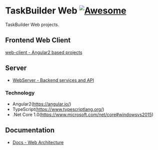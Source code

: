 # TaskBuilder Web [![Awesome](http://www.microarea.it/common/img2/logo-microarea-160.png)](http://www.microarea.it/)

TaskBuilder Web projects.

## Frontend Web Client
[web-client - Angular2 based projects](https://github.com/Microarea/Taskbuilder/tree/master/web-client)

## Server 
- [WebServer - Backend services and API](https://github.com/Microarea/Taskbuilder/tree/master/WebServer)

### Technology
* Angular2(https://angular.io/)
* TypeScript(https://www.typescriptlang.org/)
* .Net Core 1.0(https://www.microsoft.com/net/core#windowsvs2015)

## Documentation
- [Docs - Web Architecture](https://github.com/Microarea/Taskbuilder/tree/master/Docs)